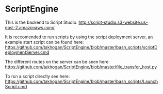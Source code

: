 # ScriptEngine
This is the backend to Script Studio: http://script-studio.s3-website.us-east-2.amazonaws.com/

It is reccomended to run scripts by using the script deployment server, an example start script can be found here:
https://github.com/takhogan/ScriptEngine/blob/master/bash_scripts/scriptDeploymentServer.cmd

The different routes on the server can be seen here:
https://github.com/takhogan/ScriptEngine/blob/master/file_transfer_host.py

To run a script directly see here:
https://github.com/takhogan/ScriptEngine/blob/master/bash_scripts/LaunchScript.cmd
